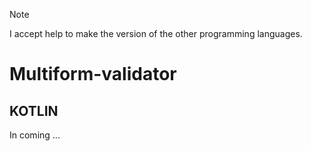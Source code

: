 > [!NOTE]
> I accept help to make the version of the other programming languages.

# Multiform-validator

## KOTLIN

In coming ...